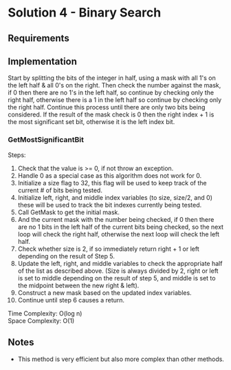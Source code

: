 ﻿# Solution 4 - Binary Search

## Requirements

## Implementation
Start by splitting the bits of the integer in half, using a mask with all 1's
on the left half & all 0's on the right. Then check the number against the
mask, if 0 then there are no 1's in the left half, so continue by checking
only the right half, otherwise there is a 1 in the left half so continue
by checking only the right half. Continue this process until there are only
two bits being considered. If the result of the mask check is 0 then the right
index + 1 is the most significant set bit, otherwise it is the left index bit. 

### GetMostSignificantBit

Steps:
1. Check that the value is >= 0, if not throw an exception.
2. Handle 0 as a special case as this algorithm does not work for 0.
3. Initialize a size flag to 32, this flag will be used to keep track
of the current # of bits being tested.
4. Initialize left, right, and middle index variables (to size, size/2, and 0)
these will be used to track the bit indexes currently being tested.
3. Call GetMask to get the initial mask.
5. And the current mask with the number being checked, if 0 then there are no 1
bits in the left half of the current bits being checked, so the next loop
will check the right half, otherwise the next loop will check the left half.
6. Check whether size is 2, if so immediately return right + 1 or left depending
on the result of Step 5.
7. Update the left, right, and middle variables to check the appropriate
half of the list as described above. (Size is always divided by 2, right or left
is set to middle depending on the result of step 5, and middle is set to the
midpoint between the new right & left).
8. Construct a new mask based on the updated index variables.
9. Continue until step 6 causes a return.

Time Complexity: O(log n)  
Space Complexity: O(1)  

## Notes
- This method is very efficient but also more complex than other methods.
